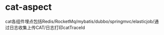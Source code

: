# cat-aspect
cat各组件埋点包括Redis/RocketMq/mybatis/dubbo/springmvc/elasticjob/通过日志收集上传CAT/日志打印catTraceId
